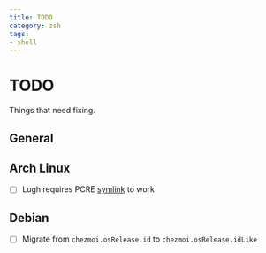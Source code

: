 ```yaml
---
title: TODO
category: zsh
tags:
- shell
---
```


# TODO

Things that need fixing.

## General

## Arch Linux

- [ ] Lugh requires PCRE [symlink](https://github.com/comby-tools/comby/issues/94#issuecomment-532412590) to work

## Debian

- [ ] Migrate from `chezmoi.osRelease.id` to `chezmoi.osRelease.idLike`